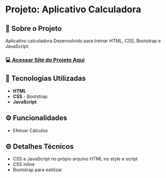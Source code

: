 <h1>Projeto: Aplicativo Calculadora</h1>

<h2>📌 Sobre o Projeto</h2>
<p>Aplicativo calculadora Desenvolvido para treinar HTML, CSS, Bootstrap e JavaScript.</p>

<h3>💻<a href="https://deangelleses.github.io/calculadora-HTML-CSS-Bootstrap-JavaScript/" target="_blank"> Acessar Site do Projeto Aqui</a></h3>

<h2>🚀 Tecnologias Utilizadas</h2>
<ul>
  <li><b>HTML</b></li>
  <li><b>CSS</b> - Bootstrap</li>
  <li><b>JavaScript</b></li>
</ul>

<h2>⚙️ Funcionalidades</h2>
<ul>
  <li>Efetuar Cálculos</li>
</ul>

<h2>⚙️ Detalhes Técnicos</h2>
<ul>
  <li>CSS e JavaScript no própio arquivo HTML no style e script</li>
  <li>CSS inline</li>
  <li>Bootstrap para estilizar</li>
</ul>
